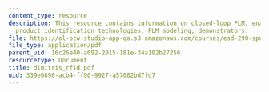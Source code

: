 ```yaml
---
content_type: resource
description: This resource contains information on closed-loop PLM, enabling technologies,
  product identification technologies, PLM modeling, demonstrators.
file: https://ol-ocw-studio-app-qa.s3.amazonaws.com/courses/esd-290-special-topics-in-supply-chain-management-spring-2005/339e0898acb4ff909927a57082bd7fd7_dimitris_rfid.pdf
file_type: application/pdf
parent_uid: 16c26e40-a092-2015-181e-34a102b27256
resourcetype: Document
title: dimitris_rfid.pdf
uid: 339e0898-acb4-ff90-9927-a57082bd7fd7
---
```

